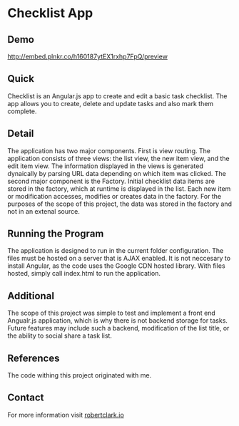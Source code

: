 Checklist App
=============
Demo
-----
http://embed.plnkr.co/h160187ytEX1rxhp7FpQ/preview

Quick
------
Checklist is an Angular.js app to create and edit a basic task checklist. The app allows you to create, delete and update tasks and also mark them complete.

Detail
-------
The application has two major components. First is view routing. The application consists of three views: the list view, the new item view, and the edit item view. The information displayed in the views is generated dynaically by parsing URL data depending on which item was clicked. The second major component is the Factory. Initial checklist data items are stored in the factory, which at runtime is displayed in the list. Each new item or modification accesses, modifies or creates data in the factory. For the purposes of the scope of this project, the data was stored in the factory and not in an extenal source.

Running the Program
--------------------
The application is designed to run in the current folder configuration. The files must be hosted on a server that is AJAX enabled. It is not neccesary to install Angular, as the code uses the Google CDN hosted library. With files hosted, simply call index.html to run the application.

Additional
-----------
The scope of this project was simple to test and implement a front end Angualr.js application, which is why there is not backend storage for tasks. Future features may include such a backend, modification of the list title, or the ability to social share a task list.

References
-----------
The code withing this project originated with me.

Contact
--------
For more information visit [robertclark.io](http://robertclark.io)
